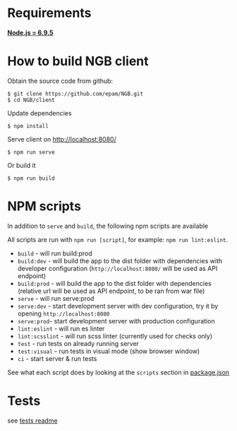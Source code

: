 # Requirements

**[Node.js = 6.9.5](https://nodejs.org/en/download/package-manager/)** 

# How to build NGB client

Obtain the source code from github:
```
$ git clone https://github.com/epam/NGB.git
$ cd NGB/client
```

Update dependencies
```
$ npm install
```

Serve client on [http://localhost:8080/](http://localhost:8080/)
```
$ npm run serve
```

Or build it
```
$ npm run build
```

# NPM scripts

In addition to `serve` and `build`, the following npm scripts are available

All scripts are run with `npm run [script]`, for example: `npm run lint:eslint`.

* `build` - will run build:prod
* `build:dev` - will build the app to the dist folder with dependencies with developer configuration (`http://localhost:8080/` will be used as API endpoint)
* `build:prod` - will build the app to the dist folder with dependencies (relative url will be used as API endpoint, to be ran from war file)
* `serve` - will run serve:prod 
* `serve:dev` - start development server with dev configuration, try it by opening `http://localhost:8080`
* `serve:prod`- start development server with production configuration
* `lint:eslint` - will run es linter
* `lint:scsslint` - will run scss linter (currently used for checks only)
* `test` - run tests on already running server
* `test:visual` - run tests in visual mode (show browser window)
* `ci` - start server & run tests

See what each script does by looking at the `scripts` section in [package.json](./package.json)


# Tests

see [tests readme](./tests/readme.md)
